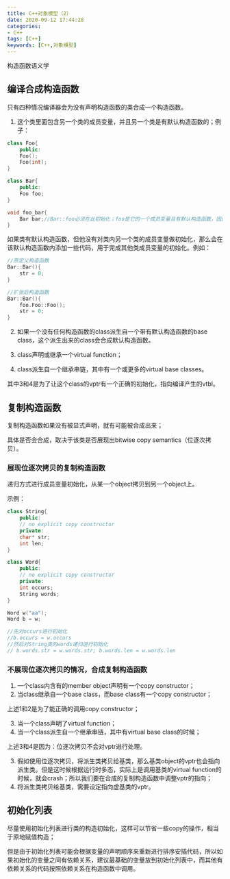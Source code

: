 ```yaml
---
title: C++对象模型（2）
date: 2020-09-12 17:44:28
categories: 
- C++
tags: [C++]
keywords: [C++,对象模型]
---
```

构造函数语义学

<!---more--->

## 编译合成构造函数
只有四种情况编译器会为没有声明构造函数的类合成一个构造函数。

1. 这个类里面包含另一个类的成员变量，并且另一个类是有默认构造函数的；例子：
```C++
class Foo{
    public:
    Foo();
    Foo(int);
}

class Bar{
    public:
    Foo foo;
}

void foo_bar{
    Bar bar;//Bar::foo必须在此初始化；foo是它的一个成员变量且有默认构造函数，因此可以合成。
}
```

如果类有默认构造函数，但他没有对类内另一个类的成员变量做初始化，那么会在该默认构造函数内添加一些代码，用于完成其他类成员变量的初始化。例如：

```C++
//原定义构造函数
Bar::Bar(){
    str = 0;
}

//扩张后构造函数
Bar::Bar(){
    foo.Foo::Foo();
    str = 0;
}
```


2. 如果一个没有任何构造函数的class派生自一个带有默认构造函数的base class，这个派生出来的class会合成默认构造函数。

3. class声明或继承一个virtual function；
4. class派生自一个继承串链，其中有一个或更多的virtual base classes。

其中3和4是为了让这个class的vptr有一个正确的初始化，指向编译产生的vtbl。

## 复制构造函数

复制构造函数如果没有被显式声明，就有可能被合成出来；

具体是否会合成，取决于该类是否展现出bitwise copy semantics（位逐次拷贝）。


###  展现位逐次拷贝的复制构造函数
递归方式进行成员变量初始化，从某一个object拷贝到另一个object上。

示例：

```C++
class String{
    public:
    // no explicit copy constructor
    private:
    char* str;
    int len;
}

class Word{
    public:
    // no explicit copy constructor
    private:
    int occurs;
    String words;
}

Word w("aa");
Word b = w;

//先对occurs进行初始化
//b.occurs = w.occurs
//然后对String类的words递归进行初始化
// b.words.str = w.words.str; b.words.len = w.words.len
```

### 不展现位逐次拷贝的情况，合成复制构造函数

1. 一个class内含有的member object声明有一个copy constructor；
2. 当class继承自一个base class，而base class有一个copy constructor；

上述1和2是为了能正确的调用copy constructor；

3. 当一个class声明了virtual function；
4. 当一个class派生自一个继承串链，其中有virtual base class的时候；

上述3和4是因为：位逐次拷贝不会对vptr进行处理。

3. 假如使用位逐次拷贝，将派生类拷贝给基类，那么基类object的vptr也会指向派生类。但是这时候根据运行时多态，实际上是调用基类的virtual function的时候，就会crash；所以我们要在合成的复制构造函数中调整vptr的指向；
4. 将派生类拷贝给基类，需要设定指向虚基类的vptr。


## 初始化列表
尽量使用初始化列表进行类的构造初始化，这样可以节省一些copy的操作，相当于原地赋值构造；

但是由于初始化列表可能会根据变量的声明顺序来重新进行排序安插代码，所以如果初始化的变量之间有依赖关系，建议最基础的变量放到初始化列表中，而其他有依赖关系的代码按照依赖关系在构造函数中调用。
